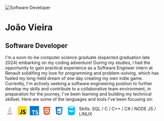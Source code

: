 ![Software Developer](https://arturssmirnovs.github.io/github-profile-readme-generator/images/banner.png)

# João Vieira
## Software Developer

  I'm a soon-to-be computer science graduate (expected graduation late 2024) embarking on my coding adventure! During my studies, I had the opportunity to gain practical experience as a Software Engineer intern at Renault solidifing my love for programming and problem-solving, which has fueled my long-held dream of one day creating my own indie game.
  Currently, I'm actively seeking a software engineering position to further develop my skills and contribute to a collaborative team environment, in preparation for the journey, I've been learning and building my technical skillset. Here are some of the languages and tools I've been focusing on:

<img align="left" alt="Java" width="30px" style="padding-right:10px;" src="https://github.com/JoaoFSOV/JoaoFSOV/blob/main/java.svg"/>
<img align="left" alt="JavaScript" width="30px" style="padding-right:10px;" src="https://github.com/JoaoFSOV/JoaoFSOV/blob/main/javascript.svg"/>
<img align="left" alt="TypeScript" width="30px" style="padding-right:10px;" src="https://github.com/JoaoFSOV/JoaoFSOV/blob/main/typescript.svg"/>
<img align="left" alt="HTML" width="30px" style="padding-right:10px;" src="https://github.com/JoaoFSOV/JoaoFSOV/blob/main/html.svg"/>
<img align="left" alt="CSS" width="30px" style="padding-right:10px;" src="https://github.com/JoaoFSOV/JoaoFSOV/blob/main/css.svg"/>
<img align="left" alt="SQL" width="30px" style="padding-right:10px;" src="https://github.com/JoaoFSOV/JoaoFSOV/blob/main/sql.svg"/>

Skills: SQL / C / C++ / C# / NODE JS / LINUX

